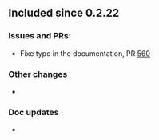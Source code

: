 
## Included since 0.2.22

### Issues and PRs:
- Fixe typo in the documentation, PR [560](https://github.com/polyfy/polylith/pull/560)

### Other changes
- 

### Doc updates 
- 
